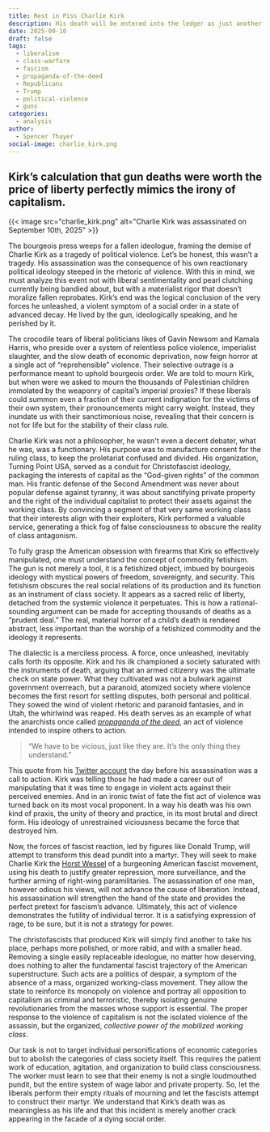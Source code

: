 ```yaml
---
title: Rest in Piss Charlie Kirk
description: His death will be entered into the ledger as just another cost of doing business.
date: 2025-09-10
draft: false
tags:
  - liberalism
  - class-warfare
  - fascism
  - propaganda-of-the-deed
  - Republicans
  - Trump
  - political-violence
  - guns
categories:
  - analysis
author:
  - Spencer Thayer
social-image: charlie_kirk.png
---
```

##  Kirk’s calculation that gun deaths were worth the price of liberty perfectly mimics the irony of capitalism. 

{{< image src="charlie_kirk.png" alt="Charlie Kirk was assassinated on September 10th, 2025" >}}

The bourgeois press weeps for a fallen ideologue, framing the demise of Charlie Kirk as a tragedy of political violence. Let’s be honest, this wasn’t a tragedy. His assassination was the consequence of his own reactionary political ideology steeped in the rhetoric of violence. With this in mind, we must analyze this event not with liberal sentimentality and pearl clutching currently being bandied about, but with a materialist rigor that doesn’t moralize fallen reprobates. Kirk’s end was the logical conclusion of the very forces he unleashed, a violent symptom of a social order in a state of advanced decay. He lived by the gun, ideologically speaking, and he perished by it.

The crocodile tears of liberal politicians likes of Gavin Newsom and Kamala Harris, who preside over a system of relentless police violence, imperialist slaughter, and the slow death of economic deprivation, now feign horror at a single act of “reprehensible” violence. Their selective outrage is a performance meant to uphold bourgeois order. We are told to mourn Kirk, but when were we asked to mourn the thousands of Palestinian children immolated by the weaponry of capital’s imperial proxies? If these liberals could summon even a fraction of their current indignation for the victims of their own system, their pronouncements might carry weight. Instead, they inundate us with their sanctimonious noise, revealing that their concern is not for life but for the stability of their class rule.

Charlie Kirk was not a philosopher, he wasn't even a decent debater, what he was, was a functionary. His purpose was to manufacture consent for the ruling class, to keep the proletariat confused and divided. His organization, Turning Point USA, served as a conduit for Christofascist ideology, packaging the interests of capital as the “God-given rights” of the common man. His frantic defense of the Second Amendment was never about popular defense against tyranny, it was about sanctifying private property and the right of the individual capitalist to protect their assets against the working class. By convincing a segment of that very same working class that their interests align with their exploiters, Kirk performed a valuable service, generating a thick fog of false consciousness to obscure the reality of class antagonism.

To fully grasp the American obsession with firearms that Kirk so effectively manipulated, one must understand the concept of commodity fetishism. The gun is not merely a tool, it is a fetishized object, imbued by bourgeois ideology with mystical powers of freedom, sovereignty, and security. This fetishism obscures the real social relations of its production and its function as an instrument of class society. It appears as a sacred relic of liberty, detached from the systemic violence it perpetuates. This is how a rational-sounding argument can be made for accepting thousands of deaths as a “prudent deal.” The real, material horror of a child’s death is rendered abstract, less important than the worship of a fetishized commodity and the ideology it represents.

The dialectic is a merciless process. A force, once unleashed, inevitably calls forth its opposite. Kirk and his ilk championed a society saturated with the instruments of death, arguing that an armed citizenry was the ultimate check on state power. What they cultivated was not a bulwark against government overreach, but a paranoid, atomized society where violence becomes the first resort for settling disputes, both personal and political. They sowed the wind of violent rhetoric and paranoid fantasies, and in Utah, the whirlwind was reaped. His death serves as an example of what the anarchists once called [_propaganda of the deed_](https://theanarchistlibrary.org/category/topic/propaganda-of-the-deed), an act of violence intended to inspire others to action.   
> “We have to be vicious, just like they are. It’s the only thing they understand.”

This quote from his [Twitter account](https://x.com/charliekirk11/status/1965458939644109294) the day before his assassination was a call to action. Kirk was telling those he had made a career out of manipulating that it was time to engage in violent acts against their perceived enemies. And in an ironic twist of fate the fist act of violence was turned back on its most vocal proponent. In a way his death was his own kind of praxis, the unity of theory and practice, in its most brutal and direct form. His ideology of unrestrained viciousness became the force that destroyed him.

Now, the forces of fascist reaction, led by figures like Donald Trump, will attempt to transform this dead pundit into a martyr. They will seek to make Charlie Kirk the [Horst Wessel](https://theanarchistlibrary.org/library/albert-meltzer-anarchist-activity-in-nazi-germany) of a burgeoning American fascist movement, using his death to justify greater repression, more surveillance, and the further arming of right-wing paramilitaries. The assassination of one man, however odious his views, will not advance the cause of liberation. Instead, his assassination will strengthen the hand of the state and provides the perfect pretext for fascism’s advance. Ultimately, this act of violence demonstrates the futility of individual terror. It is a satisfying expression of rage, to be sure, but it is not a strategy for power.

The christofascists that produced Kirk will simply find another to take his place, perhaps more polished, or more rabid, and with a smaller head. Removing a single easily replaceable ideologue, no matter how deserving, does nothing to alter the fundamental fascist trajectory of the American superstructure. Such acts are a politics of despair, a symptom of the absence of a mass, organized working-class movement. They allow the state to reinforce its monopoly on violence and portray all opposition to capitalism as criminal and terroristic, thereby isolating genuine revolutionaries from the masses whose support is essential. The proper response to the violence of capitalism is not the isolated violence of the assassin, but the organized, _collective power of the mobilized working class_.

Our task is not to target individual personifications of economic categories but to abolish the categories of class society itself. This requires the patient work of education, agitation, and organization to build class consciousness. The worker must learn to see that their enemy is not a single loudmouthed pundit, but the entire system of wage labor and private property. So, let the liberals perform their empty rituals of mourning and let the fascists attempt to construct their martyr. We understand that Kirk’s death was as meaningless as his life and that this incident is merely another crack appearing in the facade of a dying social order.